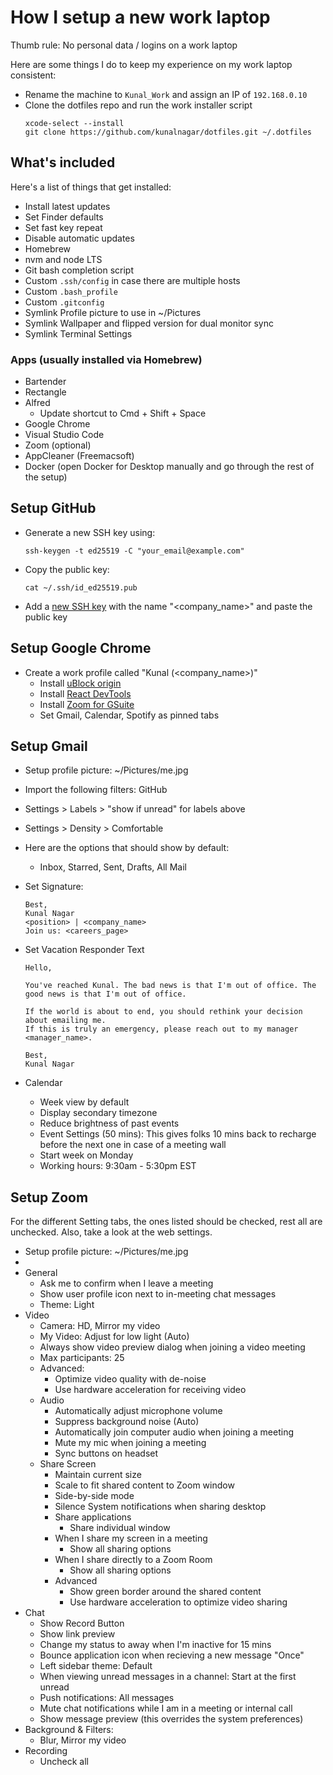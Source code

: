 # How I setup a new work laptop

Thumb rule: No personal data / logins on a work laptop

Here are some things I do to keep my experience on my work laptop consistent:

- Rename the machine to `Kunal_Work` and assign an IP of `192.168.0.10`
- Clone the dotfiles repo and run the work installer script
  ```
  xcode-select --install
  git clone https://github.com/kunalnagar/dotfiles.git ~/.dotfiles
  ```

## What's included

Here's a list of things that get installed:

- Install latest updates
- Set Finder defaults
- Set fast key repeat
- Disable automatic updates
- Homebrew
- nvm and node LTS
- Git bash completion script
- Custom `.ssh/config` in case there are multiple hosts
- Custom `.bash_profile`
- Custom `.gitconfig`
- Symlink Profile picture to use in ~/Pictures
- Symlink Wallpaper and flipped version for dual monitor sync
- Symlink Terminal Settings

### Apps (usually installed via Homebrew)

- Bartender
- Rectangle
- Alfred
  - Update shortcut to Cmd + Shift + Space
- Google Chrome
- Visual Studio Code
- Zoom (optional)
- AppCleaner (Freemacsoft)
- Docker (open Docker for Desktop manually and go through the rest of the setup)

## Setup GitHub

- Generate a new SSH key using:
  ```
  ssh-keygen -t ed25519 -C "your_email@example.com"
  ```
- Copy the public key:
  ```
  cat ~/.ssh/id_ed25519.pub
  ```
- Add a [new SSH key](https://github.com/settings/keys) with the name "<company_name>" and paste the public key

## Setup Google Chrome

- Create a work profile called "Kunal (<company_name>)"
  - Install [uBlock origin](https://chrome.google.com/webstore/detail/ublock-origin/cjpalhdlnbpafiamejdnhcphjbkeiagm?hl=en)
  - Install [React DevTools](https://chrome.google.com/webstore/detail/react-developer-tools/fmkadmapgofadopljbjfkapdkoienihi?hl=en)
  - Install [Zoom for GSuite](https://workspace.google.com/marketplace/app/zoom_for_g_suite/364750910244)
  - Set Gmail, Calendar, Spotify as pinned tabs

## Setup Gmail

- Setup profile picture: ~/Pictures/me.jpg
- Import the following filters: GitHub
- Settings > Labels > "show if unread" for labels above
- Settings > Density > Comfortable
- Here are the options that should show by default:
  - Inbox, Starred, Sent, Drafts, All Mail
- Set Signature:
  ```
  Best,
  Kunal Nagar
  <position> | <company_name>
  Join us: <careers_page>
  ```
- Set Vacation Responder Text

  ```
  Hello,

  You've reached Kunal. The bad news is that I'm out of office. The good news is that I'm out of office.

  If the world is about to end, you should rethink your decision about emailing me.
  If this is truly an emergency, please reach out to my manager <manager_name>.

  Best,
  Kunal Nagar
  ```

- Calendar
  - Week view by default
  - Display secondary timezone
  - Reduce brightness of past events
  - Event Settings (50 mins): This gives folks 10 mins back to recharge before the next one in case of a meeting wall
  - Start week on Monday
  - Working hours: 9:30am - 5:30pm EST

## Setup Zoom

For the different Setting tabs, the ones listed should be checked, rest all are unchecked. Also, take a look at the web settings.

- Setup profile picture: ~/Pictures/me.jpg
-
- General
  - Ask me to confirm when I leave a meeting
  - Show user profile icon next to in-meeting chat messages
  - Theme: Light
- Video
  - Camera: HD, Mirror my video
  - My Video: Adjust for low light (Auto)
  - Always show video preview dialog when joining a video meeting
  - Max participants: 25
  - Advanced:
    - Optimize video quality with de-noise
    - Use hardware acceleration for receiving video
  - Audio
    - Automatically adjust microphone volume
    - Suppress background noise (Auto)
    - Automatically join computer audio when joining a meeting
    - Mute my mic when joining a meeting
    - Sync buttons on headset
  - Share Screen
    - Maintain current size
    - Scale to fit shared content to Zoom window
    - Side-by-side mode
    - Silence System notifications when sharing desktop
    - Share applications
      - Share individual window
    - When I share my screen in a meeting
      - Show all sharing options
    - When I share directly to a Zoom Room
      - Show all sharing options
    - Advanced
      - Show green border around the shared content
      - Use hardware acceleration to optimize video sharing
- Chat
  - Show Record Button
  - Show link preview
  - Change my status to away when I'm inactive for 15 mins
  - Bounce application icon when recieving a new message "Once"
  - Left sidebar theme: Default
  - When viewing unread messages in a channel: Start at the first unread
  - Push notifications: All messages
  - Mute chat notifications while I am in a meeting or internal call
  - Show message preview (this overrides the system preferences)
- Background & Filters:
  - Blur, Mirror my video
- Recording
  - Uncheck all

